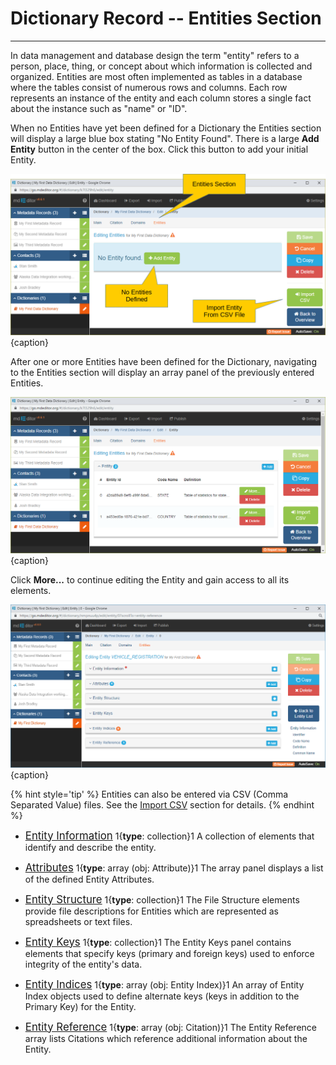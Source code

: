 # Dictionary Record -- Entities Section
---

In data management and database design the term "entity" refers to a person, place, thing, or concept about which information is collected and organized.  Entities are most often implemented as tables in a database where the tables consist of numerous rows and columns.  Each row represents an instance of the entity and each column stores a single fact about the instance such as "name" or "ID".

When no <span class="md-panel">Entities</span> have yet been defined for a <span class="md-panel">Dictionary</span> the <span class="md-section">Entities</span> section will display a large blue box stating "No Entity Found".  There is a large <strong class="btn btn-success btn-xs"> <i class="fa fa-plus"> </i> Add Entity</strong> button in the center of the box.  Click this button to add your initial <span class="md-panel">Entity</span>.

![Entity Edit Window with no Entities Defined](/assets/reference/edit-objects/dictionary/entities/dictionary-entity1.png){caption}

After one or more <span class="md-panel">Entities</span> have been defined for the <span class="md-panel">Dictionary</span>, navigating to the <span class="md-section">Entities</span> section will display an array panel of the previously entered <span class="md-panel">Entities</span>.  

![Entity Array Panel](/assets/reference/edit-objects/dictionary/entities/dictionary-entity3.png){caption}

Click <strong class="btn btn-success btn-xs"> <i class="fa fa-pencil"> </i> More...</strong> to continue editing the <span class="md-panel">Entity</span> and gain access to all its elements. 

![Entity Edit Panel](/assets/reference/edit-objects/dictionary/entities/entity-editWindow.png){caption}

{% hint style='tip' %}
  <span class="md-panel">Entities</span> can also be entered via CSV (Comma Separated Value) files.  See the [Import CSV](csvImport/csvImport-process.md) section for details. 
{% endhint %}
 
 * [<span class="md-panel" style="font-size: larger">Entity Information</span>](entityInfo-panel.md) <i class="fa fa-asterisk required" title="Required"> </i> 1{**type**: collection}1  A collection of elements that identify and describe the entity.

 * [<span class="md-panel" style="font-size: larger"> Attributes</span>](attribute-panel.md)  1{**type**: array (obj: <span class="md-panel">Attribute</span>)}1  The array panel displays a list of the defined <span class="md-panel">Entity</span> <span class="md-panel">Attributes</span>.

 * [<span class="md-panel" style="font-size: larger">Entity Structure</span>](structure-panel.md)  1{**type**: collection}1  The <span class="md-panel">File Structure</span> elements provide file descriptions for <span class="md-panel">Entities</span> which are represented as spreadsheets or text files.

 * [<span class="md-panel" style="font-size: larger">Entity Keys</span>](key-panel.md)  1{**type**: collection}1  The <span class="md-panel">Entity Keys</span> panel contains elements that specify keys (primary and foreign keys) used to enforce integrity of the entity's data. 

 * [<span class="md-panel" style="font-size: larger">Entity Indices</span>](index-panel.md)  1{**type**: array (obj: <span class="md-panel"> Entity Index</span>)}1  An array of <span class="md-panel">Entity Index</span> objects used to define alternate keys (keys in addition to the <span class="md-element">Primary Key</span>) for the <span class="md-panel">Entity</span>.  

 * [<span class="md-panel" style="font-size: larger">Entity Reference</span>](entityReference-panel.md)  1{**type**: array (obj: <span class="md-panel"> Citation</span>)}1  The <span class="md-panel">Entity Reference</span> array lists <span class="md-panel">Citations</span> which reference additional information about the <span class="md-panel">Entity</span>.
